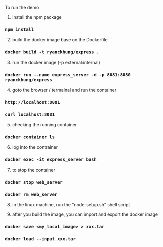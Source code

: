 To run the demo

1. install the npm package

### `npm install`

2. build the docker image base on the Dockerfile

### `docker build -t ryanckhung/express .`

3. run the docker image (-p external:internal)

### `docker run --name express_server -d -p 8081:8080 ryanckhung/express`

4. goto the browser / termainal and run the container

### `http://localhost:8081`

### `curl localhost:8081`

5. checking the running container

### `docker container ls`

6. log into the contrainer

### `docker exec -it express_server bash`

7. to stop the container

### `docker stop web_server`

### `docker rm web_server`

8. in the linux machine, run the "node-setup.sh" shell script

9. after you build the image, you can import and export the docker image

### `docker save <my_local_image> > xxx.tar`
### `docker load --input xxx.tar`
